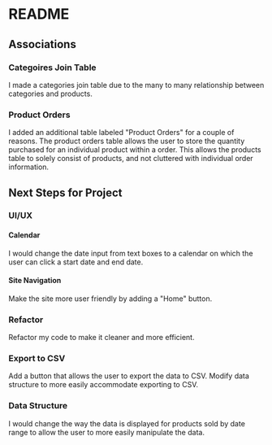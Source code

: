# README

## Associations

### Categoires Join Table

I made a categories join table due to the many to many relationship between categories and products.

### Product Orders

I added an additional table labeled "Product Orders" for a couple of reasons. The product orders table allows the user to store the quantity purchased for an individual product within a order. This allows the products table to solely consist of products, and not cluttered with individual order information.

## Next Steps for Project

### UI/UX
#### Calendar
I would change the date input from text boxes to a calendar on which the user can click a start date and end date.

#### Site Navigation
Make the site more user friendly by adding a "Home" button.

### Refactor
Refactor my code to make it cleaner and more efficient.

### Export to CSV

Add a button that allows the user to export the data to CSV. Modify data structure to more easily accommodate exporting to CSV.

### Data Structure

I would change the way the data is displayed for products sold by date range to allow the user to more easily manipulate the data.

